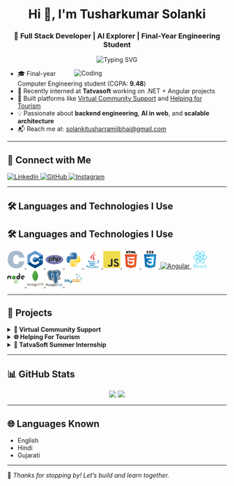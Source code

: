 <h1 align="center">Hi 👋, I'm Tusharkumar Solanki</h1>
<h3 align="center">🚀 Full Stack Developer | AI Explorer | Final-Year Engineering Student</h3>

<p align="center">
  <img src="https://readme-typing-svg.herokuapp.com?font=Fira+Code&size=22&pause=1000&center=true&vCenter=true&width=440&lines=MERN+.NET+Developer+%7C+Backend+Lover;DSA+Enthusiast+%7C+Tech+Explorer;Open+to+Internship+%2F+FTE+Opportunities" alt="Typing SVG" />
</p>

<img align="right" alt="Coding" width="350" src="https://cdn.dribbble.com/users/1162077/screenshots/3848914/programmer.gif" />

- 🎓 Final-year Computer Engineering student (CGPA: **9.48**)  
- 💼 Recently interned at **Tatvasoft** working on .NET + Angular projects  
- 🚀 Built platforms like [Virtual Community Support](https://github.com/solankitushar2404/Virtual-Community-Support.git) and [Helping for Tourism](https://github.com/solankitushar2404/Helping-For-Tourism.git)  
- 💡 Passionate about **backend engineering**, **AI in web**, and **scalable architecture**
- 📬 Reach me at: [solankitusharramjibhai@gmail.com](mailto:solankitusharramjibhai@gmail.com)

---

## 🔗 Connect with Me

<p align="left">
  <a href="https://linkedin.com/in/tusharkumarsolanki" target="_blank">
    <img src="https://raw.githubusercontent.com/rahuldkjain/github-profile-readme-generator/master/src/images/icons/Social/linked-in-alt.svg" alt="LinkedIn" height="30" width="40" />
  </a>
  <a href="https://github.com/solankitushar2404" target="_blank">
    <img src="https://cdn.jsdelivr.net/npm/simple-icons@3.0.1/icons/github.svg" alt="GitHub" height="30" width="40" />
  </a>
  <a href="https://instagram.com/your_instagram_username" target="_blank">
    <img src="https://raw.githubusercontent.com/rahuldkjain/github-profile-readme-generator/master/src/images/icons/Social/instagram.svg" alt="Instagram" height="30" width="40" />
  </a>
</p>

---

## 🛠️ Languages and Technologies I Use

## 🛠️ Languages and Technologies I Use

<p align="left">
  <a href="https://www.cprogramming.com/" target="_blank">
    <img src="https://raw.githubusercontent.com/devicons/devicon/master/icons/c/c-original.svg" width="40" height="40" alt="C" />
  </a>
  <a href="https://www.w3schools.com/cpp/" target="_blank">
    <img src="https://raw.githubusercontent.com/devicons/devicon/master/icons/cplusplus/cplusplus-original.svg" width="40" height="40" alt="C++" />
  </a>
  <a href="https://www.php.net/" target="_blank">
    <img src="https://raw.githubusercontent.com/devicons/devicon/master/icons/php/php-original.svg" width="40" height="40" alt="PHP" />
  </a>
  <a href="https://www.python.org/" target="_blank">
    <img src="https://raw.githubusercontent.com/devicons/devicon/master/icons/python/python-original.svg" width="40" height="40" alt="Python" />
  </a>
  <a href="https://www.java.com/" target="_blank">
    <img src="https://raw.githubusercontent.com/devicons/devicon/master/icons/java/java-original.svg" width="40" height="40" alt="Java" />
  </a>
  <a href="https://developer.mozilla.org/en-US/docs/Web/JavaScript" target="_blank">
    <img src="https://raw.githubusercontent.com/devicons/devicon/master/icons/javascript/javascript-original.svg" width="40" height="40" alt="JavaScript" />
  </a>
  <a href="https://www.w3schools.com/html/" target="_blank">
    <img src="https://raw.githubusercontent.com/devicons/devicon/master/icons/html5/html5-original-wordmark.svg" width="40" height="40" alt="HTML5" />
  </a>
  <a href="https://www.w3schools.com/css/" target="_blank">
    <img src="https://raw.githubusercontent.com/devicons/devicon/master/icons/css3/css3-original-wordmark.svg" width="40" height="40" alt="CSS3" />
  </a>
  <a href="https://angular.io/" target="_blank">
    <img src="https://angular.io/assets/images/logos/angular/angular.svg" width="40" height="40" alt="Angular" />
  </a>
  <a href="https://reactjs.org/" target="_blank">
    <img src="https://raw.githubusercontent.com/devicons/devicon/master/icons/react/react-original-wordmark.svg" width="40" height="40" alt="React" />
  </a>
  <a href="https://nodejs.org/" target="_blank">
    <img src="https://raw.githubusercontent.com/devicons/devicon/master/icons/nodejs/nodejs-original-wordmark.svg" width="40" height="40" alt="Node.js" />
  </a>
  <a href="https://www.mongodb.com/" target="_blank">
    <img src="https://raw.githubusercontent.com/devicons/devicon/master/icons/mongodb/mongodb-original-wordmark.svg" width="40" height="40" alt="MongoDB" />
  </a>
  <a href="https://www.postgresql.org/" target="_blank">
    <img src="https://raw.githubusercontent.com/devicons/devicon/master/icons/postgresql/postgresql-original-wordmark.svg" width="40" height="40" alt="PostgreSQL" />
  </a>
  <a href="https://www.mysql.com/" target="_blank">
    <img src="https://raw.githubusercontent.com/devicons/devicon/master/icons/mysql/mysql-original-wordmark.svg" width="40" height="40" alt="MySQL" />
  </a>
</p>

---

## 📂 Projects

<details>
<summary><strong>🔗 Virtual Community Support</strong></summary>

- Built with **.NET Core**, **Angular**, **PostgreSQL**, **Entity Framework**  
- Platform that lets organizations launch and manage CSR missions  
- 🔗 [GitHub Repo](https://github.com/solankitushar2404/Virtual-Community-Support.git)

</details>

<details>
<summary><strong>🌐 Helping For Tourism</strong></summary>

- Built with **MERN Stack**, **Google Maps API**, **Cloudinary**, **Tailwind CSS**  
- A tourism assistant platform with reviews, wishlist, dashboard, admin panel  
- 🔗 [GitHub Repo](https://github.com/solankitushar2404/Helping-For-Tourism.git)

</details>

<details>
<summary><strong>🧪 TatvaSoft Summer Internship</strong></summary>

- 15-day remote internship on CSR web development  
- Designed Angular UI, implemented Web API authentication, and used AWS for deployment  
- 🔗 [GitHub Repo](https://github.com/solankitushar2404/TatvaSoft_Summer_Internship.git)

</details>

---

## 📊 GitHub Stats

<p align="center">
  <img src="https://github-readme-stats.vercel.app/api?username=solankitushar2404&show_icons=true&theme=github_dark" width="45%" />
  <img src="https://streak-stats.demolab.com?user=solankitushar2404&theme=github-dark&hide_border=false" width="45%" />
</p>

---

## 🌐 Languages Known

- English  
- Hindi  
- Gujarati  

---

🙌 *Thanks for stopping by! Let’s build and learn together.*

